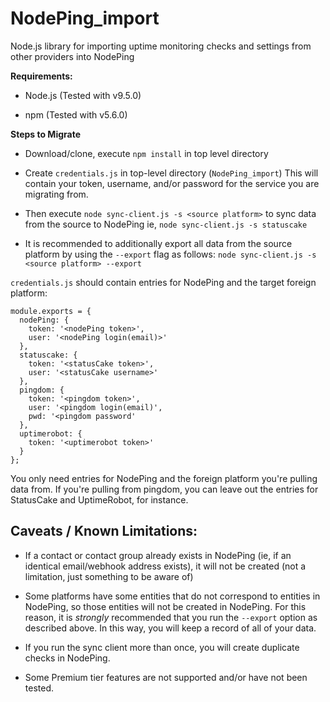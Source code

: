# NodePing_import
Node.js library for importing uptime monitoring checks and settings from other providers into NodePing

**Requirements:**

* Node.js (Tested with v9.5.0)

* npm (Tested with v5.6.0)

**Steps to Migrate**

* Download/clone, execute `npm install` in top level directory

* Create `credentials.js` in top-level directory (`NodePing_import`)  This will contain
your token, username, and/or password for the service you are migrating from.  


* Then execute `node sync-client.js -s <source platform>` to sync data from the source to NodePing
ie, `node sync-client.js -s statuscake`

* It is recommended to additionally export all data from the source platform by using the `--export` flag as follows:
`node sync-client.js -s <source platform> --export`

`credentials.js` should contain entries for NodePing and the target foreign platform:

```
module.exports = {
  nodePing: {
    token: '<nodePing token>',
    user: '<nodePing login(email)>'
  },
  statuscake: {
    token: '<statusCake token>',
    user: '<statusCake username>'
  },
  pingdom: {
    token: '<pingdom token>',
    user: '<pingdom login(email)',
    pwd: '<pingdom password'
  },
  uptimerobot: {
    token: '<uptimerobot token>'
  }
};
```

You only need entries for NodePing and the foreign platform you're pulling data from.  If you're pulling from
pingdom, you can leave out the entries for StatusCake and UptimeRobot, for instance.




## Caveats / Known Limitations:

* If a contact or contact group already exists in NodePing (ie, if an identical email/webhook address exists), it will not be created (not a limitation, just something to be aware of)

* Some platforms have some entities that do not correspond to entities in NodePing, so those entities will
not be created in NodePing.  For this reason, it is *strongly* recommended that you run the `--export` option
as described above.  In this way, you will keep a record of all of your data.

* If you run the sync client more than once, you will create duplicate checks in NodePing.


* Some Premium tier features are not supported and/or have not been tested.

